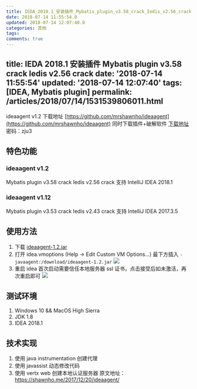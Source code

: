 ```yaml
---
title: IEDA_2018.1_安装插件_Mybatis_plugin_v3.58_crack_Iedis_v2.56_crack.md
date: 2018-07-14 11:55:54.0
updated: 2018-07-14 12:07:40.0
categories: 其他
tags: 
comments: true
---
```


title: IEDA 2018.1 安装插件 Mybatis plugin v3.58 crack Iedis v2.56 crack
date: '2018-07-14 11:55:54'
updated: '2018-07-14 12:07:40'
tags: [IDEA, Mybatis plugin]
permalink: /articles/2018/07/14/1531539806011.html
---
ideaagent v1.2 下载地址 [https://github.com/mrshawnho/ideaagent](https://github.com/mrshawnho/ideaagent)
同时下载插件+破解软件 [下载地址](https://pan.baidu.com/s/1FgRz7r9Pu2fb2ybZkGFJVA)密码：zju3


## [](https://shawnho.me/2017/12/20/ideaagent/#特色功能 "特色功能")特色功能

### [](https://shawnho.me/2017/12/20/ideaagent/#ideaagent-v1-2 "ideaagent v1.2")ideaagent v1.2

Mybatis plugin v3.58 crack
Iedis v2.56 crack
支持 IntelliJ IDEA 2018.1

### [](https://shawnho.me/2017/12/20/ideaagent/#ideaagent-v1-12 "ideaagent v1.12")ideaagent v1.12

Mybatis plugin v3.53 crack
Iedis v2.43 crack
支持 IntelliJ IDEA 2017.3.5

## [](https://shawnho.me/2017/12/20/ideaagent/#使用方法 "使用方法")使用方法

1.  下载 [ideaagent-1.2.jar](https://github.com/mrshawnho/ideaagent/releases)
2.  打开 idea.vmoptions (Help -> Edit Custom VM Options…)
    最下方插入 `-javaagent:/download/ideaagent-1.2.jar`
    [![](https://shawnho.me/uploads/ideaagent/001.png)](https://shawnho.me/uploads/ideaagent/001.png)
3.  重启 idea
    首次启动需要信任本地服务器 ssl 证书，点击接受后如未激活，再次重启即可
    [![](https://shawnho.me/uploads/ideaagent/002.png)](https://shawnho.me/uploads/ideaagent/002.png)

## [](https://shawnho.me/2017/12/20/ideaagent/#测试环境 "测试环境")测试环境

1.  Windows 10 && MacOS High Sierra
2.  JDK 1.8
3.  IDEA 2018.1

## [](https://shawnho.me/2017/12/20/ideaagent/#技术实现 "技术实现")技术实现

1.  使用 java instrumentation 创建代理
2.  使用 javassist 动态修改代码
3.  使用 vertx web 创建本地认证服务器
原文地址：https://shawnho.me/2017/12/20/ideaagent/
